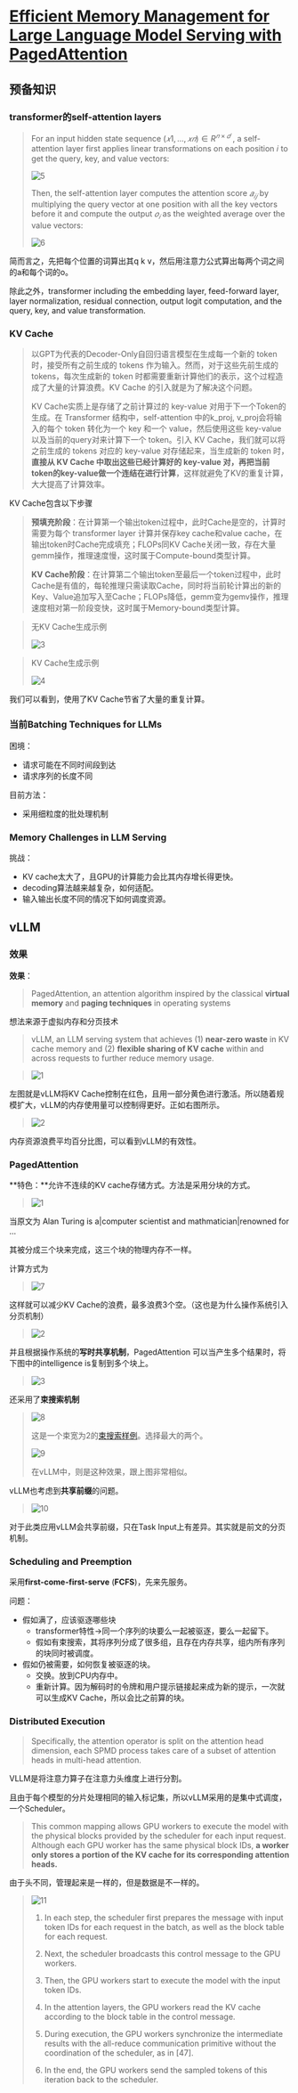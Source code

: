 # [Efficient Memory Management for Large Language Model Serving with PagedAttention](https://arxiv.org/abs/2309.06180)

## 预备知识

### transformer的self-attention layers

> For an input hidden state sequence $(𝑥1, . . . , 𝑥𝑛) ∈ R^{𝑛×𝑑}$ , a self-attention layer first applies linear transformations on each position 𝑖 to get the query, key, and value vectors:
>
> ![5](vllm.assets/5.png)
>
> Then, the self-attention layer computes the attention score $𝑎_{𝑖 𝑗}$ by multiplying the query vector at one position with all the key vectors before it and compute the output $𝑜_𝑖$ as the weighted average over the value vectors:
>
> ![6](vllm.assets/6.png)

简而言之，先把每个位置的词算出其q k v，然后用注意力公式算出每两个词之间的a和每个词的o。

除此之外，transformer including the embedding layer, feed-forward layer, layer normalization, residual connection, output logit computation, and the query, key, and value transformation.

### KV Cache

> 以GPT为代表的Decoder-Only自回归语言模型在生成每一个新的 token 时，接受所有之前生成的 tokens 作为输入。然而，对于这些先前生成的 tokens，每次生成新的 token 时都需要重新计算他们的表示，这个过程造成了大量的计算浪费。KV Cache 的引入就是为了解决这个问题。
>
> KV Cache实质上是存储了之前计算过的 key-value 对用于下一个Token的生成。在 Transformer 结构中，self-attention 中的k_proj, v_proj会将输入的每个 token 转化为一个 key 和一个 value，然后使用这些 key-value 以及当前的query对来计算下一个 token。引入 KV Cache，我们就可以将之前生成的 tokens 对应的 key-value 对存储起来，当生成新的 token 时，**直接从 KV Cache 中取出这些已经计算好的 key-value 对，再把当前token的key-value做一个连结在进行计算**，这样就避免了KV的重复计算，大大提高了计算效率。

KV Cache包含以下步骤

> **预填充阶段**：在计算第一个输出token过程中，此时Cache是空的，计算时需要为每个 transformer layer 计算并保存key cache和value cache，在输出token时Cache完成填充；FLOPs同KV Cache关闭一致，存在大量gemm操作，推理速度慢，这时属于Compute-bound类型计算。
>
> **KV Cache阶段**：在计算第二个输出token至最后一个token过程中，此时Cache是有值的，每轮推理只需读取Cache，同时将当前轮计算出的新的Key、Value追加写入至Cache；FLOPs降低，gemm变为gemv操作，推理速度相对第一阶段变快，这时属于Memory-bound类型计算。

> 无KV Cache生成示例
>
> ![3](vllm.assets/3.png)

> KV Cache生成示例
>
> ![4](vllm.assets/4.png)

我们可以看到，使用了KV Cache节省了大量的重复计算。

### 当前Batching Techniques for LLMs

困境：

* 请求可能在不同时间段到达
* 请求序列的长度不同

目前方法：

* 采用细粒度的批处理机制

### Memory Challenges in LLM Serving

挑战：

* KV cache太大了，且GPU的计算能力会比其内存增长得更快。
* decoding算法越来越复杂，如何适配。
* 输入输出长度不同的情况下如何调度资源。

## vLLM

### 效果

**效果**：

>  PagedAttention, an attention algorithm inspired by the classical **virtual memory** and **paging techniques** in operating systems

想法来源于虚拟内存和分页技术

> vLLM, an LLM serving system that achieves (1) **near-zero waste** in KV cache memory and (2) **flexible sharing of KV cache** within and across requests to further reduce memory usage.

> ![1](vllm.assets/1.png)

左图就是vLLM将KV Cache控制在红色，且用一部分黄色进行激活。所以随着规模扩大，vLLM的内存使用量可以控制得更好。正如右图所示。

> ![2](vllm.assets/2.png)

内存资源浪费平均百分比图，可以看到vLLM的有效性。

### PagedAttention

**特色：**允许不连续的KV cache存储方式。方法是采用分块的方式。

> ![1](vllm.assets/1.gif)

当原文为 Alan Turing is a|computer scientist and mathmatician|renowned for ...

其被分成三个块来完成，这三个块的物理内存不一样。

计算方式为

> ![7](vllm.assets/7.png)

这样就可以减少KV Cache的浪费，最多浪费3个空。（这也是为什么操作系统引入分页机制）

> ![2](vllm.assets/2.gif)

并且根据操作系统的**写时共享机制**，PagedAttention 可以当产生多个结果时，将下图中的intelligence is复制到多个块上。

> ![3](vllm.assets/3.gif)

还采用了**束搜索机制**

> ![8](vllm.assets/8.png)
>
> 这是一个束宽为2的[束搜索样例](https://zh.d2l.ai/chapter_recurrent-modern/beam-search.html)。选择最大的两个。
>
> ![9](vllm.assets/9.png)
>
> 在vLLM中，则是这种效果，跟上图非常相似。

vLLM也考虑到**共享前缀**的问题。

> ![10](vllm.assets/10.png)

对于此类应用vLLM会共享前缀，只在Task Input上有差异。其实就是前文的分页机制。

### Scheduling and Preemption

采用**first-come-first-serve** (**FCFS**)，先来先服务。

问题：

* 假如满了，应该驱逐哪些块
  * transformer特性→同一个序列的块要么一起被驱逐，要么一起留下。
  * 假如有束搜索，其将序列分成了很多组，且存在内存共享，组内所有序列的块同时被调度。
* 假如仍被需要，如何恢复被驱逐的块。
  * 交换。放到CPU内存中。
  * 重新计算。因为解码时的令牌和用户提示链接起来成为新的提示，一次就可以生成KV Cache，所以会比之前算的块。

### Distributed Execution

> Specifically, the attention operator is split on the attention head dimension, each SPMD process takes care of a subset of attention heads in multi-head attention.

VLLM是将注意力算子在注意力头维度上进行分割。

且由于每个模型的分片处理相同的输入标记集，所以vLLM采用的是集中式调度，一个Scheduler。

> This common mapping allows GPU workers to execute the model with the physical blocks provided by the scheduler for each input request. Although each GPU worker has the same physical block IDs, **a worker only stores a portion of the KV cache for its corresponding attention heads.**

由于头不同，管理起来是一样的，但是数据是不一样的。

> ![11](vllm.assets/11.png)
>
> 1. In each step, the scheduler first prepares the message with input token IDs for each request in the batch, as well as the block table for each request. 
>
> 2. Next, the scheduler broadcasts this control message to the GPU workers. 
> 3. Then, the GPU workers start to execute the model with the input token IDs. 
> 4. In the attention layers, the GPU workers read the KV cache according to the block table in the control message. 
> 5. During execution, the GPU workers synchronize the intermediate results with the all-reduce communication primitive without the coordination of the scheduler, as in [47]. 
> 6. In the end, the GPU workers send the sampled tokens of this iteration back to the scheduler. 